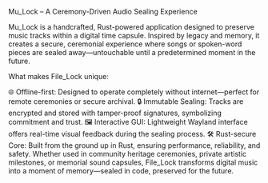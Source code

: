 Mu_Lock – A Ceremony-Driven Audio Sealing Experience

Mu_Lock is a handcrafted, Rust-powered application designed to preserve music tracks within a digital time capsule. Inspired by legacy and memory, it creates a secure, ceremonial experience where songs or spoken-word pieces are sealed away—untouchable until a predetermined moment in the future.

What makes File_Lock unique:

🌐 Offline-first: Designed to operate completely without internet—perfect for remote ceremonies or secure archival.
🔒 Immutable Sealing: Tracks are encrypted and stored with tamper-proof signatures, symbolizing commitment and trust.
🖼️ Interactive GUI: Lightweight Wayland interface offers real-time visual feedback during the sealing process.
🛠️ Rust-secure Core: Built from the ground up in Rust, ensuring performance, reliability, and safety.
Whether used in community heritage ceremonies, private artistic milestones, or memorial sound capsules, File_Lock transforms digital music into a moment of memory—sealed in code, preserved for the future.

